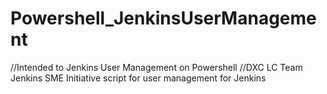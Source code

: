 # Powershell_JenkinsUserManagement
//Intended to Jenkins User Management on Powershell
//DXC LC Team Jenkins SME Initiative  script for user management for Jenkins
